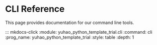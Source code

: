 # CLI Reference

This page provides documentation for our command line tools.

::: mkdocs-click
    :module: yuhao_python_template_trial.cli
    :command: cli
    :prog_name: yuhao_python_template_trial
    :style: table
    :depth: 1
